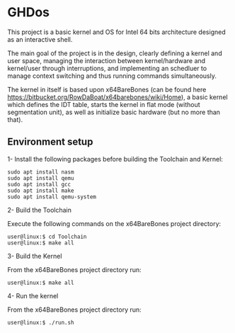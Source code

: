 # GHDos

This project is a basic kernel and OS for Intel 64 bits architecture designed as an interactive shell.

The main goal of the project is in the design, clearly defining a kernel and user space, managing the interaction between kernel/hardware and kernel/user through interruptions, and implementing an schedluer to manage context switching and thus running commands simultaneously. 

The kernel in itself is based upon x64BareBones (can be found here https://bitbucket.org/RowDaBoat/x64barebones/wiki/Home), a basic kernel which defines the IDT table, starts the kernel in flat mode (without segmentation unit), as well as initialize basic hardware (but no more than that).

## Environment setup

1- Install the following packages before building the Toolchain and Kernel:
```
sudo apt install nasm
sudo apt install qemu
sudo apt install gcc
sudo apt install make
sudo apt install qemu-system
```

2- Build the Toolchain

Execute the following commands on the x64BareBones project directory:
```
user@linux:$ cd Toolchain
user@linux:$ make all
```

3- Build the Kernel

From the x64BareBones project directory run:

```
user@linux:$ make all
```

4- Run the kernel

From the x64BareBones project directory run:

```
user@linux:$ ./run.sh
```
